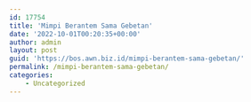 ```yaml
---
id: 17754
title: 'Mimpi Berantem Sama Gebetan'
date: '2022-10-01T00:20:35+00:00'
author: admin
layout: post
guid: 'https://bos.awn.biz.id/mimpi-berantem-sama-gebetan/'
permalink: /mimpi-berantem-sama-gebetan/
categories:
    - Uncategorized
---
```


